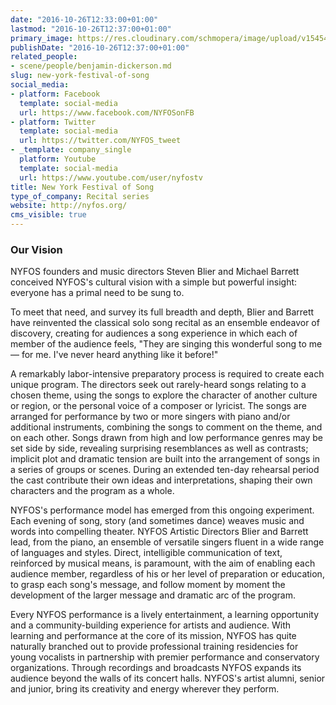 ```yaml
---
date: "2016-10-26T12:33:00+01:00"
lastmod: "2016-10-26T12:37:00+01:00"
primary_image: https://res.cloudinary.com/schmopera/image/upload/v1545409169/media/webhook-uploads/1477481696703/Logo---NYFOS.jpg.jpg
publishDate: "2016-10-26T12:37:00+01:00"
related_people:
- scene/people/benjamin-dickerson.md
slug: new-york-festival-of-song
social_media:
- platform: Facebook
  template: social-media
  url: https://www.facebook.com/NYFOSonFB
- platform: Twitter
  template: social-media
  url: https://twitter.com/NYFOS_tweet
- _template: company_single
  platform: Youtube
  template: social-media
  url: https://www.youtube.com/user/nyfostv
title: New York Festival of Song
type_of_company: Recital series
website: http://nyfos.org/
cms_visible: true
---
```


### Our Vision

NYFOS founders and music directors Steven Blier and Michael Barrett 
conceived NYFOS's cultural vision with a simple but powerful insight: everyone 
has a primal need to be sung to.

To meet that need, and survey its full breadth and depth, Blier and Barrett have reinvented the classical solo song recital as an ensemble endeavor of discovery, creating for audiences a song experience in which each of member of the audience feels, "They are singing this wonderful song to me — for me. I've never heard anything like it before!"

A remarkably labor-intensive preparatory process is required to create each unique program. The directors seek out rarely-heard songs relating to a chosen theme, using the songs to explore the character of another culture or region, or the personal voice of a composer or lyricist. The songs are arranged for performance by two or more singers with piano and/or additional instruments, combining the songs to comment on the theme, and on each other. Songs drawn from high and low performance genres may be set side by side, revealing surprising resemblances as well as contrasts; implicit plot and dramatic tension are built into the arrangement of songs in a series of groups or scenes. During an extended ten-day rehearsal period the cast contribute their own ideas and interpretations, shaping their own characters and the program as a whole.

NYFOS's performance model has emerged from this ongoing experiment. Each evening of song, story (and sometimes dance) weaves music and words into compelling theater. NYFOS Artistic Directors Blier and Barrett lead, from the piano, an ensemble of versatile singers fluent in a wide range of languages and styles. Direct, intelligible communication of text, reinforced by musical means, is paramount, with the aim of enabling each audience member, regardless of his or her level of preparation or education, to grasp each song's message, and follow moment by moment the development of the larger message and dramatic arc of the program.

Every NYFOS performance is a lively entertainment, a learning opportunity and a community-building experience for artists and audience. With learning and performance at the core of its mission, NYFOS has quite naturally branched out to provide professional training residencies for young vocalists in partnership with premier performance and conservatory organizations. Through recordings and broadcasts NYFOS expands its audience beyond the walls of its concert halls. NYFOS's artist alumni, senior and junior, bring its creativity and energy wherever they perform.
